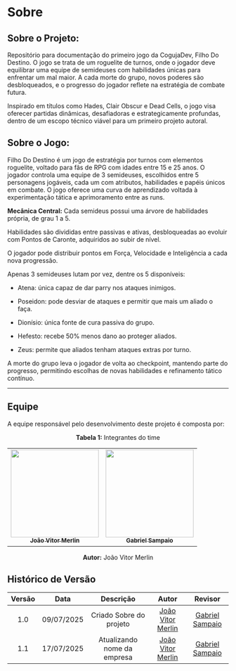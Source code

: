# Sobre



## Sobre o Projeto:
Repositório para documentação do primeiro jogo da CogujaDev, Filho Do Destino.
O jogo se trata de um roguelite de turnos, onde o jogador deve equilibrar uma equipe de semideuses com habilidades únicas para enfrentar um mal maior. A cada morte do grupo, novos poderes são desbloqueados, e o progresso do jogador reflete na estratégia de combate futura.

Inspirado em títulos como Hades, Clair Obscur e Dead Cells, o jogo visa oferecer partidas dinâmicas, desafiadoras e estrategicamente profundas, dentro de um escopo técnico viável para um primeiro projeto autoral.

## Sobre o Jogo:

Filho Do Destino é um jogo de estratégia por turnos com elementos roguelite, voltado para fãs de RPG com idades entre 15 e 25 anos.
O jogador controla uma equipe de 3 semideuses, escolhidos entre 5 personagens jogáveis, cada um com atributos, habilidades e papéis únicos em combate. O jogo oferece uma curva de aprendizado voltada à experimentação tática e aprimoramento entre as runs.

**Mecânica Central:**
Cada semideus possui uma árvore de habilidades própria, de grau 1 a 5.

Habilidades são divididas entre passivas e ativas, desbloqueadas ao evoluir com Pontos de Caronte, adquiridos ao subir de nível.

O jogador pode distribuir pontos em Força, Velocidade e Inteligência a cada nova progressão.

Apenas 3 semideuses lutam por vez, dentre os 5 disponíveis:

- Atena: única capaz de dar parry nos ataques inimigos.

- Poseidon: pode desviar de ataques e permitir que mais um aliado o faça.

- Dionísio: única fonte de cura passiva do grupo.

- Hefesto: recebe 50% menos dano ao proteger aliados.

- Zeus: permite que aliados tenham ataques extras por turno.

A morte do grupo leva o jogador de volta ao checkpoint, mantendo parte do progresso, permitindo escolhas de novas habilidades e refinamento tático contínuo.

---

## Equipe
A equipe responsável pelo desenvolvimento deste projeto é composta por:

<p align="center"><strong>Tabela 1:</strong> Integrantes do time</p>

<table>
    <tr>
    <td align="center"><a href="https://github.com/jvopBR"><img src="https://avatars.githubusercontent.com/u/95287980?v=4" width="200px;" alt=""/><br/><sub><b>João Vitor Merlin</b></sub></a><br/>
    <td align="center"><a href="https://github.com/Faehzin"><img src="https://avatars.githubusercontent.com/u/143275888?v=4" width="200px;" alt=""/><br /><sub><b>Gabriel Sampaio</b></sub></a><br/>
    </tr>
</table>

<p align="center"><strong>Autor:</strong>  João Vitor Merlin</p>


## Histórico de Versão

| Versão | Data | Descrição  | Autor        | Revisor |
| :-----: | :----: | :----------: | :------------: | :--------: |
| 1.0 | 09/07/2025 | Criado Sobre do projeto | [João Vitor Merlin](https://github.com/JvopBR) | [Gabriel Sampaio](https://github.com/Faehzin) |
| 1.1 | 17/07/2025 | Atualizando nome da empresa | [João Vitor Merlin](https://github.com/JvopBR) | [Gabriel Sampaio](https://github.com/Faehzin) |

